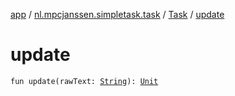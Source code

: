 [app](../../index.md) / [nl.mpcjanssen.simpletask.task](../index.md) / [Task](index.md) / [update](.)

# update

`fun update(rawText: `[`String`](https://kotlinlang.org/api/latest/jvm/stdlib/kotlin/-string/index.html)`): `[`Unit`](https://kotlinlang.org/api/latest/jvm/stdlib/kotlin/-unit/index.html)